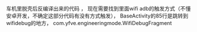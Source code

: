车机里脱壳后反编译出来的代码 ， 
现在需要找到里面wifi adb的触发方式（不懂安卓开发，不确定这部分代码有没有方式触发），
BaseActivity的85行是跳转到wifidebug的地方，
com.yfve.engineeringmode.WifiDebugFragment 